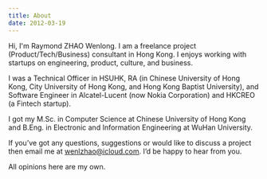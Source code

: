 ```yaml
---
title: About
date: 2012-03-19
---
```


Hi, I'm Raymond ZHAO Wenlong. I am a freelance project (Product/Tech/Business) consultant in Hong Kong. I enjoys working with startups on engineering, product, culture, and business.

I was a Technical Officer in HSUHK, RA (in Chinese University of Hong Kong, City University of Hong Kong, and Hong Kong Baptist University), and Software Engineer in Alcatel-Lucent (now Nokia Corporation) and HKCREO (a Fintech startup).

I got my M.Sc. in Computer Science at Chinese University of Hong Kong and B.Eng. in Electronic and Information Engineering at WuHan University.

If you’ve got any questions, suggestions or would like to discuss a project then email me at wenlzhao@icloud.com. I’d be happy to hear from you.

All opinions here are my own.

